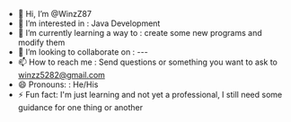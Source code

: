 - 👋 Hi, I’m @WinzZ87
- 👀 I’m interested in : Java Development
- 🌱 I’m currently learning a way to : create some new programs and modify them
- 💞️ I’m looking to collaborate on : ---
- 📫 How to reach me : Send questions or something you want to ask to winzz5282@gmail.com
- 😄 Pronouns: : He/His
- ⚡ Fun fact: I'm just learning and not yet a professional, I still need some guidance for one thing or another

<!---
WinzZ87/WinzZ87 is a ✨ special ✨ repository because its `README.md` (this file) appears on your GitHub profile.
You can click the Preview link to take a look at your changes.
--->
